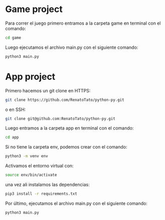 # Game project

Para correr el juego primero entramos a la carpeta game en terminal con el comando:
```sh
cd game
```
Luego ejecutamos el archivo main.py con el siguiente comando:
```sh
python3 main.py
```
# App project

Primero hacemos un git clone en HTTPS:
```sh
git clone https://github.com/RenatoTato/python-py.git
```
o en SSH:
```sh
git clone git@github.com:RenatoTato/python-py.git
```
Luego entramos a la carpeta app en terminal con el comando:
```sh
cd app
```
Si no tiene la carpeta env, podemos crear con el comando:
```sh
python3 -m venv env
```
Activamos el entorno virtual con:
```sh
source env/bin/activate 
```
una vez ali instalamos las dependencias:
```sh
pip3 install -r requirements.txt
```
Por último, ejecutamos el archivo main.py con el siguiente comando:
```sh
python3 main.py
```